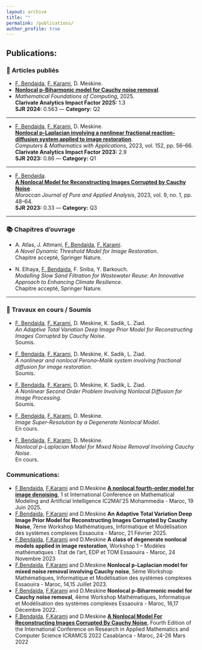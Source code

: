 ```yaml
---
layout: archive
title: ""
permalink: /publications/
author_profile: true
---
```


## Publications:

### 📄 Articles publiés

- [F. Bendaida](https://fbendaida.github.io/), [F. Karami](http://este.uca.ma/mmsc/Karami.html), D. Meskine.
- [**Nonlocal p-Biharmonic model for Cauchy noise removal**](https://doi.org/10.3934/mfc.2025003).
- *Mathematical Foundations of Computing*, 2025.  
  **Clarivate Analytics Impact Factor 2025:** 1.3  
  **SJR 2024:** 0.563 — **Category:** Q2

---

- [F. Bendaida](https://fbendaida.github.io/), [F. Karami](http://este.uca.ma/mmsc/Karami.html), D. Meskine.  
  [**Nonlocal p-Laplacian involving a nonlinear fractional reaction-diffusion system applied to image restoration**](https://doi.org/10.1016/j.camwa.2023.10.001).  
  *Computers & Mathematics with Applications*, 2023, vol. 152, pp. 56–66.  
  **Clarivate Analytics Impact Factor 2023:** 2.9  
  **SJR 2023:** 0.86 — **Category:** Q1

---

- [F. Bendaida](https://fbendaida.github.io/).  
  [**A Nonlocal Model for Reconstructing Images Corrupted by Cauchy Noise**](https://doi.org/10.2478/mjpaa-2023-0003).  
  *Moroccan Journal of Pure and Applied Analysis*, 2023, vol. 9, no. 1, pp. 48–64.  
  **SJR 2023:** 0.33 — **Category:** Q3

---

### 📚 Chapitres d’ouvrage

- A. Atlas, J. Attmani, [F. Bendaida](https://fbendaida.github.io/), [F. Karami](http://este.uca.ma/mmsc/Karami.html).  
  *A Novel Dynamic Threshold Model for Image Restoration*.  
  Chapitre accepté, Springer Nature.

- N. Elhaya, [F. Bendaida](https://fbendaida.github.io/), F. Sniba, Y. Barkouch.  
  *Modelling Slow Sand Filtration for Wastewater Reuse: An Innovative Approach to Enhancing Climate Resilience*.  
  Chapitre accepté, Springer Nature.

---

### 📝 Travaux en cours / Soumis

- [F. Bendaida](https://fbendaida.github.io/), [F. Karami](http://este.uca.ma/mmsc/Karami.html), D. Meskine, K. Sadik, L. Ziad.  
  *An Adaptive Total Variation Deep Image Prior Model for Reconstructing Images Corrupted by Cauchy Noise*.  
  Soumis.

- [F. Bendaida](https://fbendaida.github.io/), [F. Karami](http://este.uca.ma/mmsc/Karami.html), D. Meskine, K. Sadik, L. Ziad.  
  *A nonlinear and nonlocal Perona–Malik system involving fractional diffusion for image restoration*.  
  Soumis.

- [F. Bendaida](https://fbendaida.github.io/), [F. Karami](http://este.uca.ma/mmsc/Karami.html), D. Meskine, K. Sadik, L. Ziad.  
  *A Nonlinear Second Order Problem Involving Nonlocal Diffusion for Image Processing*.  
  Soumis.

- [F. Bendaida](https://fbendaida.github.io/), [F. Karami](http://este.uca.ma/mmsc/Karami.html), D. Meskine.  
  *Image Super-Resolution by a Degenerate Nonlocal Model*.  
  En cours.

- [F. Bendaida](https://fbendaida.github.io/), [F. Karami](http://este.uca.ma/mmsc/Karami.html), D. Meskine.  
  *Nonlocal p-Laplacian Model for Mixed Noise Removal Involving Cauchy Noise*.  
  En cours.


### Communications:
* [F.Bendaida](https://fbendaida.github.io/), [F.Karami](http://este.uca.ma/mmsc/Karami.html) and D.Meskine [**A nonlocal fourth-order model for image denoising**](https://cimaia.sciencesconf.org/?lang=fr), 1 st International Conference on Mathematical Modeling and Artificial Intelligence IC2MAI'25 Mohammedia - Maroc, 19 Juin 2025.
* [F.Bendaida](https://fbendaida.github.io/), [F.Karami](http://este.uca.ma/mmsc/Karami.html) and D.Meskine **An Adaptive Total Variation Deep Image Prior Model for Reconstructing Images Corrupted by Cauchy Noise**, 7ème Workshop Mathématiques, Informatique et Modélisation des systèmes complexes Essaouira - Maroc, 21 Février 2025.
* [F.Bendaida](https://fbendaida.github.io/), [F.Karami](http://este.uca.ma/mmsc/Karami.html) and D.Meskine **A class of degenerate nonlocal models applied in image restoration**, Workshop 1 – Modèles mathématiques : Etat de l’art, EDP et TOM Essaouira - Maroc, 24 Novembre 2023
* [F.Bendaida](https://fbendaida.github.io/), [F.Karami](http://este.uca.ma/mmsc/Karami.html) and D.Meskine **Nonlocal p-Laplacian model for mixed noise removal involving Cauchy noise**, 5ème Workshop Mathématiques, Informatique et Modélisation des systèmes complexes Essaouira - Maroc, 14,15 Juillet 2023.
* [F.Bendaida](https://fbendaida.github.io/), [F.Karami](http://este.uca.ma/mmsc/Karami.html) and D.Meskine **Nonlocal p-Biharmonic model for Cauchy noise removal**, 4ème Workshop Mathématiques, Informatique et Modélisation des systèmes complexes Essaouira - Maroc, 16,17 Décembre 2022.
* [F.Bendaida](https://fbendaida.github.io/), [F.Karami](http://este.uca.ma/mmsc/Karami.html) and D.Meskine [**A Nonlocal Model For Reconstructing Images Corrupted By Cauchy Noise**](https://icramcs2022.sciencesconf.org/data/icramcs2022_paper_375.html), Fourth Edition of the International Conference on Research in Applied Mathematics and Computer Science ICRAMCS 2022 Casablanca - Maroc, 24-26 Mars 2022
